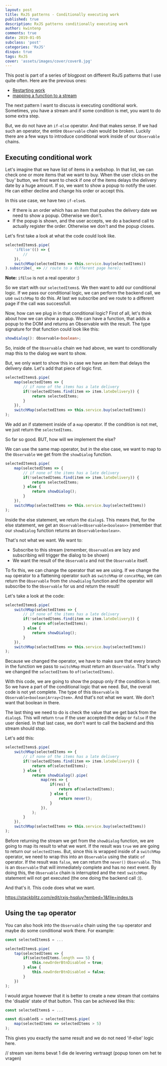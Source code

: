 ```yaml
---
layout: post
title: RxJS patterns - Conditionally executing work
published: true
description: RxJS patterns conditionally executing work
author: kwintenp
comments: true
date: 2019-01-05
subclass: 'post'
categories: 'RxJS'
disqus: true
tags: RxJS
cover: 'assets/images/cover/cover8.jpg'
---
```


This post is part of a series of blogpost on different RxJS patterns that I use quite often. Here are the previous ones:

- <a href="https://blog.strongbrew.io/rxjs-patterns-restarting-work/" target="_blank">Restarting work</a>
- <a href="https://blog.strongbrew.io/rxjs-patterns-restarting-work/" target="_blank">mapping a function to a stream</a>

The next pattern I want to discuss is executing conditional work. Sometimes, you have a stream and if some condition is met, you want to do some extra step. 

But, we do not have an `if-else` operator. And that makes sense. If we had such an operator, the entire `Observable` chain would be broken. Luckily there are a few ways to introduce conditional work inside of our `Observable` chains.

## Executing conditional work

Let's imagine that we have list of items in a webshop. In that list, we can check one or more items that we want to buy. When the user clicks on the 'buy' button, we first want to check if one of the items delays the delivery date by a huge amount. If so, we want to show a popup to notify the user. He can either decline and change his order or accept this.

In this use case, we have two `if-else`s. 
- If there is an order which has an item that pushes the delivery date we need to show a popup. Otherwise we don't.
- If the popup is shown, and the user accepts, we do a backend call to actually register the order. Otherwise we don't and the popup closes.

Let's first take a look at what the code could look like.

```typescript
selectedItems$.pipe(
	'ifElse'(() => {
		// 
	}),
	switchMap(selectedItems => this.service.buy(selectedItems))
).subscribe(_ => // route to a different page here);
```

**Note:** `ifElse` is not a real operator :)

So we start with our `selectedItems$`. We then want to add our conditional logic. If we pass our conditional logic, we can perform the backend call, we use `switchMap` to do this. At last we subscribe and we route to a different page if the call was successfull.

Now, how can we plug 	in in that conditional logic? First of all, let's think about how we can show a popup. We can have a function, that adds a popup to the DOM and returns an Observable with the result. The type signature for that function could look like this:

```typescript
showDialog(): Observable<boolean>;
```

So, inside of the `Observable` chain we had above, we want to conditionally map this to the dialog we want to show. 

But, we only want to show this in case we have an item that delays the delivery date. Let's add that piece of logic first.

```typescript
selectedItems$.pipe(
	map(selectedItems => {
		// if none of the items has a late delivery
		if(!selectedItems.find(item => item.lateDelivery)) {
			return selectedItems;
		}
	}),
	switchMap(selectedItems => this.service.buy(selectedItems))
);
```

We add an if statement inside of a `map` operator. If the condition is not met, we just return the `selectedItems`. 

So far so good. BUT, how will we implement the else?

We can use the same map operator, but in the else case, we want to map to the `Observable` we get from the `showDialog` function.

```typescript
selectedItems$.pipe(
	map(selectedItems => {
		// if none of the items has a late delivery
		if(!selectedItems.find(item => item.lateDelivery)) {
			return selectedItems;
		} else {
			return showDialog();
		}
	}),
	switchMap(selectedItems => this.service.buy(selectedItems))
);
```

Inside the else statement, we return the `dialog$`. This means that, for the else statement, we get an `Observable<Observable<boolean>>` (remember that our `showDialog` function returns an `Observable<boolean>`. 

That's not what we want. We want to:

- Subscribe to this stream (remember, `Observable`s are lazy and subscribing will trigger the dialog to be shown)
- We want the result of the `Observable` and not the `Observable` itself.

To fix this, we can change the operator that we are using. If we change the `map` operator to a flattening operator such as `switchMap` or `concatMap`, we can return the `Observable` from the `showDialog` function and the operator will subscribe to the `Observable` for us and return the result!

Let's take a look at the code:

```typescript
selectedItems$.pipe(
	switchMap(selectedItems => {
		// if none of the items has a late delivery
		if(!selectedItems.find(item => item.lateDelivery)) {
			return of(selectedItems);
		} else {
			return showDialog();
		}
	}),
	switchMap(selectedItems => this.service.buy(selectedItems))
);
```

Because we changed the operator, we have to make sure that every branch in the function we pass to `switchMap` must return an `Observable`. That's why we changed the `selectedItems` to `of(selectedItems)`. 

With this code, we are going to show the popup only if the condition is met. So we have a part of the conditional logic that we need. But, the overall code is not yet complete. The type of this `Observable` is `Observable<boolean|Array<Item>`. And that's not what we want. We don't want that boolean in there.

The last thing we need to do is check the value that we get back from the `dialog$`. This will return `true` if the user accepted the delay or `false` if the user denied. In that last case, we don't want to call the backend and this stream should stop.

Let's add this:

```typescript
selectedItems$.pipe(
	switchMap(selectedItems => {
		// if none of the items has a late delivery
		if(!selectedItems.find(item => item.lateDelivery)) {
			return of(selectedItems);
		} else {
			return showDialog().pipe(
				map(res => {
					if(res) {
						return of(selectedItems);
					} else {
						return never();
					}
				}),
			);
		}
	}),
	switchMap(selectedItems => this.service.buy(selectedItems))
);
```

Before returning the stream we get from the `showDialog` function, we are going to map its result to what we want. If the result was `true` we are going to return our `selectedItems`. But, since this is wrapped inside of a `switchMap` operator, we need to wrap this into an `Observable` using the static `of` operator. If the result was `false`, we can return the `never()` `Observable`. This is an `Observable` that will immediately complete and has no next event. By doing this, the `Observable` chain is interrupted and the next `switchMap` statement will not get executed (the one doing the backend call :)).

And that's it. This code does what we want.


https://stackblitz.com/edit/rxjs-hsqluy?embed=1&file=index.ts

## Using the `tap` operator

You can also hook into the `Observable` chain using the `tap` operator and maybe do some conditional work there. For example:

```typescript
const selectedItems$ = ...

selectedItems$.pipe(
	tap(selectedItems => {
		if(selectedItems.length === 5) {
			this.newOrderBtnDisabled = true;
		} else {
			this.newOrderBtnDisabled = false;
		}
	})
);
```

I would argue however that it is better to create a new stream that contains the 'disable' state of that button. This can be achieved like this:

```typescript
const selectedItems$ = ...

const disabled$ = selectedItems$.pipe(
	map(selectedItems => selectedItems > 5)
);
```

This gives you exactly the same result and we do not need 'if-else' logic here.

// stream van items bevat 1 die de levering vertraagt (popup tonen om het te vragen)





